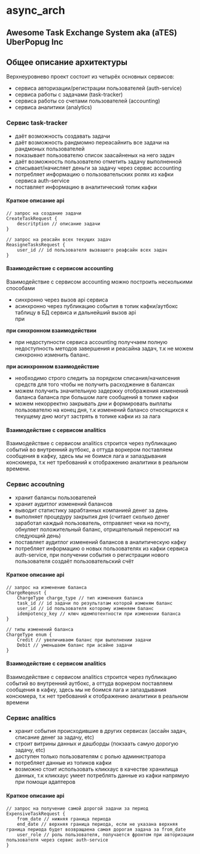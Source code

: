 # async_arch
## Awesome Task Exchange System aka (aTES) UberPopug Inc

## Общее описание архитектуры

Верхнеуровнево проект состоит из четырёх основных сервисов:
- сервиса авторизации/регистрации пользователей (auth-service)
- сервиса работы с задачами (task-tracker)
- сервиса работы со счетами пользователей (accounting)
- сервиса аналитики (analytics)

### Сервис task-tracker
- даёт возможность создавать задачи 
- даёт возможность рандмомно переасайнить все задачи на рандмоных пользователей
- показывает пользователю список заасайненых на него задач
- даёт возможность пользователю отметить задачу выполненной
- списывает/начисляет деньги за задачу через сервис accounting
- потребляет информацию о пользовательских ролях из кафки сервиса auth-service
- поставляет информацию в аналитический топик кафки  

#### Краткое описание api
``` 
// запрос на создание задачи
CreateTaskRequest {
    descritption // описание задачи
}

// запрос на реасайн всех текущих задач
ReasigneTasksRequest {
    user_id // id пользователя вызвашего реафсайн всех задач
}
```

#### Взаимодействие с сервисом accounting
Взаимодействие с сервисом accounting можно построить несколькими способами
- синхронно через вызов api сервиса  
- асинхронно через публикацию события в топик кафки/аутбокс таблицу в БД сервиса и дальнейший вызов api  
при

**при синхронном взаимодействии**   
- при недоступности сервиса accounting получчаем полную недоступность методов завершения и реасайна задач, т.к не можем синхронно изменить баланс.  

**при асинхронном взаимодействие**  
- необходимо строго следить за порядком списания/начилсения средств для того чтобы не получить расходжение в балансах
- можем получить значительную задержку отображения изменений баланса баланса при большом лаге сообщений в топике кафки
- можем некорректно закрывать дни и формировать выплаты пользователю на конец дня, т.к изменений балансо относящихся к текущему дню могут застрять в топике кафки из за лага

#### Взаимодействие с сервисом analitics
Взаимодействие с сервисом analitics строится через публикацию событий во внутренний аутбокс, а оттуда воркером поставляем сообщения в кафку, здесь мы не боимся лага и запаздывания консюмера, т.к нет требований к отображению аналитики в реальном времени.

### Сервис accoutning
- хранит балансы пользователей
- хранит аудитлог изменений балансов
- выводит статистику зарабтанных компанией денег за день
- выполняет процедуру закрытия дня (считает сколько денег заработал каждый пользователь, отправляет чеки на почту, обнуляет положительный баланс, отрицательный переносит на следующий день)
- поставляет аудитлог изменений балансов в аналитическую кафку
- потребляет информацию о новых пользователях из кафки сервиса auth-service, при получении события о регистрации нового пользователя создаёт пользовательский счёт

#### Краткое описание api
```
// запрос на изменение баланса
ChargeReqeust {
    ChargeType charge_type // тип изменения баланса
    task_id // id задачи по результатам которой изменям баланс
    user_id // id пользователя которому изменяем баланс
    idempotency_key // ключ идемпотентности при изменении баланса
}

// типы изменений баланса
ChargeType enum {
    Credit // увеличиваем баланс при выполнении задачи
    Debit // уменьшаем баланс при асайне задачи
}
```

#### Взаимодействие с сервисом analitics
Взаимодействие с сервисом analitics строится через публикацию событий во внутренний аутбокс, а оттуда воркером поставляем сообщения в кафку, здесь мы не боимся лага и запаздывания консюмера, т.к нет требований к отображению аналитики в реальном времени

### Сервис analitics
- хранит события происходившие в других сервисах (ассайн задач, списание денег за задачу, etc)
- строит витрины данных и дашборды (покзаать самую дорогую задачу, etc)
- доступен только пользователям с ролью администратора
- потребляет данные из топиков кафки
- возможно стоит использовать кликхаус в качестве хранилища данных, т.к кликхаус умеет потреблять данные из кафки напрямую при помощи адаптеров

#### Краткое описание api
```
// запрос на получение самой дорогой задачи за период
ExpensiveTaskRequest {
    from_date // нижняя граница периода
    end_date // верхняя граница периода, если не указана верхняя граница периода будет возвращаена самая дорогая задача за from_date
    user_role // роль пользователя, получается фронтом при авторизации пользователя через сервис auth-service
}
```
